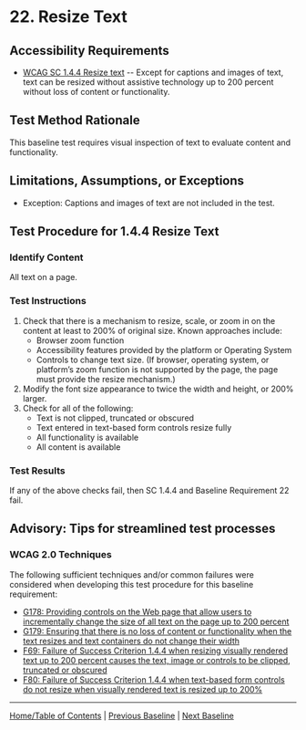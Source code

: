 # 22. Resize Text

Accessibility Requirements
--------------------------
-   [WCAG SC 1.4.4 Resize text](https://www.w3.org/TR/UNDERSTANDING-WCAG20/visual-audio-contrast-scale.html) -- Except for captions and images of text, text can be resized without assistive technology up to 200 percent without loss of content or functionality.

Test Method Rationale
---------------------
This baseline test requires visual inspection of text to evaluate content and functionality.

Limitations, Assumptions, or Exceptions
---------------------------------------
-   Exception: Captions and images of text are not included in the test.

Test Procedure for 1.4.4 Resize Text
------------------------------------
### Identify Content
All text on a page.

### Test Instructions
1.  Check that there is a mechanism to resize, scale, or zoom in on the content at least to 200% of original size. Known approaches include:
    -   Browser zoom function
    -   Accessibility features provided by the platform or Operating System
    -   Controls to change text size. (If browser, operating system, or platform’s zoom function is not supported by the page, the page must provide the resize mechanism.)
2.  Modify the font size appearance to twice the width and height, or 200% larger.
3.  Check for all of the following:
    -   Text is not clipped, truncated or obscured
    -   Text entered in text-based form controls resize fully
    -   All functionality is available
    -   All content is available

### Test Results
If any of the above checks fail, then SC 1.4.4 and Baseline Requirement 22 fail.

Advisory: Tips for streamlined test processes
---------------------------------------------
### WCAG 2.0 Techniques
The following sufficient techniques and/or common failures were considered when developing this test procedure for this baseline requirement:
-   [G178: Providing controls on the Web page that allow users to incrementally change the size of all text on the page up to 200 percent](https://www.w3.org/TR/WCAG20-TECHS/G178.html)
-   [G179: Ensuring that there is no loss of content or functionality when the text resizes and text containers do not change their width](https://www.w3.org/TR/WCAG20-TECHS/G179.html)
-   [F69: Failure of Success Criterion 1.4.4 when resizing visually rendered text up to 200 percent causes the text, image or controls to be clipped, truncated or obscured](https://www.w3.org/TR/WCAG20-TECHS/F69.html)
-   [F80: Failure of Success Criterion 1.4.4 when text-based form controls do not resize when visually rendered text is resized up to 200%](https://www.w3.org/TR/WCAG20-TECHS/F80.html)

----------------------------------------
[Home/Table of Contents](index.md) | [Previous Baseline](21TimedEvents.md) | [Next Baseline](23MultipleWays.md)
